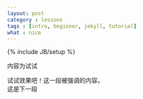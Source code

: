 ```yaml
---
layout: post
category : lessons
tags : [intro, beginner, jekyll, tutorial]
what : nice
---
```

{% include JB/setup %}


内容为试试

试试效果吧！这一段被强调的内容。  
这是下一段